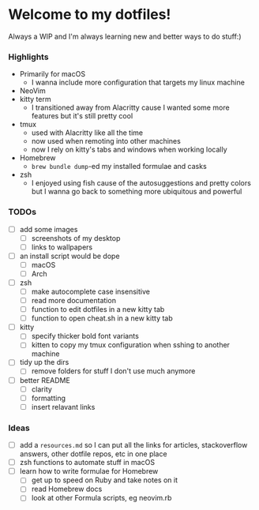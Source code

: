 # Welcome to my dotfiles!

Always a WIP and I'm always learning new and better ways to do stuff:)

### Highlights
- Primarily for macOS
	- I wanna include more configuration that targets my linux machine
- NeoVim
- kitty term
	- I transitioned away from Alacritty cause I wanted some more features but it's still pretty cool
- tmux
	- used with Alacritty like all the time
	- now used when remoting into other machines
	- now I rely on kitty's tabs and windows when working locally
- Homebrew
	- `brew bundle dump`-ed my installed formulae and casks
- zsh
	- I enjoyed using fish cause of the autosuggestions and pretty colors but I wanna go back to something more ubiquitous and powerful

### TODOs
- [ ] add some images
	- [ ] screenshots of my desktop
	- [ ] links to wallpapers
- [ ] an install script would be dope
	- [ ] macOS
	- [ ] Arch
- [ ] zsh
	- [ ] make autocomplete case insensitive
	- [ ] read more documentation
	- [ ] function to edit dotfiles in a new kitty tab
	- [ ] function to open cheat.sh in a new kitty tab
- [ ] kitty
	- [ ] specify thicker bold font variants
	- [ ] kitten to copy my tmux configuration when sshing to another machine
- [ ] tidy up the dirs
	- [ ] remove folders for stuff I don't use much anymore
- [ ] better README
	- [ ] clarity
	- [ ] formatting
	- [ ] insert relavant links

### Ideas
- [ ] add a `resources.md` so I can put all the links for articles, stackoverflow answers, other dotfile repos, etc in one place
- [ ] zsh functions to automate stuff in macOS
- [ ] learn how to write formulae for Homebrew
	- [ ] get up to speed on Ruby and take notes on it
	- [ ] read Homebrew docs
	- [ ] look at other Formula scripts, eg neovim.rb
